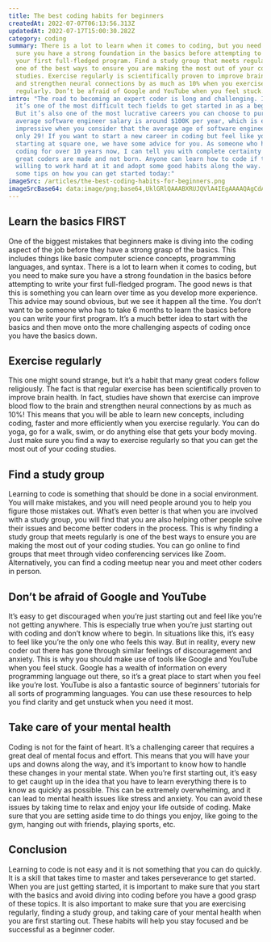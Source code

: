 ```yaml
---
title: The best coding habits for beginners
createdAt: 2022-07-07T06:13:56.313Z
updatedAt: 2022-07-17T15:00:30.282Z
category: coding
summary: There is a lot to learn when it comes to coding, but you need to make
  sure you have a strong foundation in the basics before attempting to write
  your first full-fledged program. Find a study group that meets regularly is
  one of the best ways to ensure you are making the most out of your coding
  studies. Exercise regularly is scientifically proven to improve brain health
  and strengthen neural connections by as much as 10% when you exercise
  regularly. Don’t be afraid of Google and YouTube when you feel stuck.
intro: "The road to becoming an expert coder is long and challenging. In fact,
  it’s one of the most difficult tech fields to get started in as a beginner.
  But it’s also one of the most lucrative careers you can choose to pursue. The
  average software engineer salary is around $100K per year, which is even more
  impressive when you consider that the average age of software engineers is
  only 29! If you want to start a new career in coding but feel like you’re
  starting at square one, we have some advice for you. As someone who has been
  coding for over 10 years now, I can tell you with complete certainty that
  great coders are made and not born. Anyone can learn how to code if they are
  willing to work hard at it and adopt some good habits along the way. Here are
  some tips on how you can get started today:"
imageSrc: /articles/the-best-coding-habits-for-beginners.png
imageSrcBase64: data:image/png;base64,UklGRlQAAABXRUJQVlA4IEgAAAAQAgCdASoKAAoAAUAmJYwCdAD0Op/CNXEAAP79HbQ2XeRotHjVB2hcyidVNgZJDMVCFL25Z8//xkgVjSte/AkrVm522KvfgAA=
---
```


## Learn the basics FIRST

One of the biggest mistakes that beginners make is diving into the coding aspect of the job before they have a strong grasp of the basics. This includes things like basic computer science concepts, programming languages, and syntax. There is a lot to learn when it comes to coding, but you need to make sure you have a strong foundation in the basics before attempting to write your first full-fledged program. The good news is that this is something you can learn over time as you develop more experience. This advice may sound obvious, but we see it happen all the time. You don’t want to be someone who has to take 6 months to learn the basics before you can write your first program. It’s a much better idea to start with the basics and then move onto the more challenging aspects of coding once you have the basics down.

## Exercise regularly

This one might sound strange, but it’s a habit that many great coders follow religiously. The fact is that regular exercise has been scientifically proven to improve brain health. In fact, studies have shown that exercise can improve blood flow to the brain and strengthen neural connections by as much as 10%! This means that you will be able to learn new concepts, including coding, faster and more efficiently when you exercise regularly. You can do yoga, go for a walk, swim, or do anything else that gets your body moving. Just make sure you find a way to exercise regularly so that you can get the most out of your coding studies.

## Find a study group

Learning to code is something that should be done in a social environment. You will make mistakes, and you will need people around you to help you figure those mistakes out. What’s even better is that when you are involved with a study group, you will find that you are also helping other people solve their issues and become better coders in the process. This is why finding a study group that meets regularly is one of the best ways to ensure you are making the most out of your coding studies. You can go online to find groups that meet through video conferencing services like Zoom. Alternatively, you can find a coding meetup near you and meet other coders in person.

## Don’t be afraid of Google and YouTube

It’s easy to get discouraged when you’re just starting out and feel like you’re not getting anywhere. This is especially true when you’re just starting out with coding and don’t know where to begin. In situations like this, it’s easy to feel like you’re the only one who feels this way. But in reality, every new coder out there has gone through similar feelings of discouragement and anxiety. This is why you should make use of tools like Google and YouTube when you feel stuck. Google has a wealth of information on every programming language out there, so it’s a great place to start when you feel like you’re lost. YouTube is also a fantastic source of beginners’ tutorials for all sorts of programming languages. You can use these resources to help you find clarity and get unstuck when you need it most.

## Take care of your mental health

Coding is not for the faint of heart. It’s a challenging career that requires a great deal of mental focus and effort. This means that you will have your ups and downs along the way, and it’s important to know how to handle these changes in your mental state. When you’re first starting out, it’s easy to get caught up in the idea that you have to learn everything there is to know as quickly as possible. This can be extremely overwhelming, and it can lead to mental health issues like stress and anxiety. You can avoid these issues by taking time to relax and enjoy your life outside of coding. Make sure that you are setting aside time to do things you enjoy, like going to the gym, hanging out with friends, playing sports, etc.

## Conclusion

Learning to code is not easy and it is not something that you can do quickly. It is a skill that takes time to master and takes perseverance to get started. When you are just getting started, it is important to make sure that you start with the basics and avoid diving into coding before you have a good grasp of these topics. It is also important to make sure that you are exercising regularly, finding a study group, and taking care of your mental health when you are first starting out. These habits will help you stay focused and be successful as a beginner coder.
